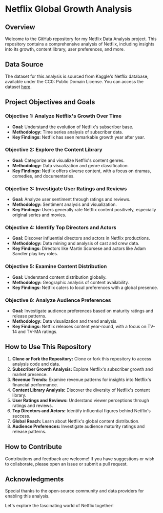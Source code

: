 # Netflix Global Growth Analysis

## Overview
Welcome to the GitHub repository for my Netflix Data Analysis project. This repository contains a comprehensive analysis of Netflix, including insights into its growth, content library, user preferences, and more.

## Data Source
The dataset for this analysis is sourced from Kaggle's Netflix database, available under the CC0: Public Domain License. You can access the dataset [here](https://www.kaggle.com/shivamb/netflix-shows).

## Project Objectives and Goals
### Objective 1: Analyze Netflix's Growth Over Time
- **Goal:** Understand the evolution of Netflix's subscriber base.
- **Methodology:** Time series analysis of subscriber data.
- **Key Findings:** Netflix has seen remarkable growth year after year.

### Objective 2: Explore the Content Library
- **Goal:** Categorize and visualize Netflix's content genres.
- **Methodology:** Data visualization and genre classification.
- **Key Findings:** Netflix offers diverse content, with a focus on dramas, comedies, and documentaries.

### Objective 3: Investigate User Ratings and Reviews
- **Goal:** Analyze user sentiment through ratings and reviews.
- **Methodology:** Sentiment analysis and visualization.
- **Key Findings:** Users generally rate Netflix content positively, especially original series and movies.

### Objective 4: Identify Top Directors and Actors
- **Goal:** Discover influential directors and actors in Netflix productions.
- **Methodology:** Data mining and analysis of cast and crew data.
- **Key Findings:** Directors like Martin Scorsese and actors like Adam Sandler play key roles.

### Objective 5: Examine Content Distribution
- **Goal:** Understand content distribution globally.
- **Methodology:** Geographic analysis of content availability.
- **Key Findings:** Netflix caters to local preferences with a global presence.

### Objective 6: Analyze Audience Preferences
- **Goal:** Investigate audience preferences based on maturity ratings and release patterns.
- **Methodology:** Data visualization and trend analysis.
- **Key Findings:** Netflix releases content year-round, with a focus on TV-14 and TV-MA ratings.

## How to Use This Repository
1. **Clone or Fork the Repository:** Clone or fork this repository to access analysis code and data.
2. **Subscriber Growth Analysis:** Explore Netflix's subscriber growth and market presence.
3. **Revenue Trends:** Examine revenue patterns for insights into Netflix's financial performance.
4. **Content Library Analysis:** Discover the diversity of Netflix's content library.
5. **User Ratings and Reviews:** Understand viewer perceptions through ratings and reviews.
6. **Top Directors and Actors:** Identify influential figures behind Netflix's success.
7. **Global Reach:** Learn about Netflix's global content distribution.
8. **Audience Preferences:** Investigate audience maturity ratings and release patterns.

## How to Contribute
Contributions and feedback are welcome! If you have suggestions or wish to collaborate, please open an issue or submit a pull request.

## Acknowledgments
Special thanks to the open-source community and data providers for enabling this analysis.

Let's explore the fascinating world of Netflix together!
